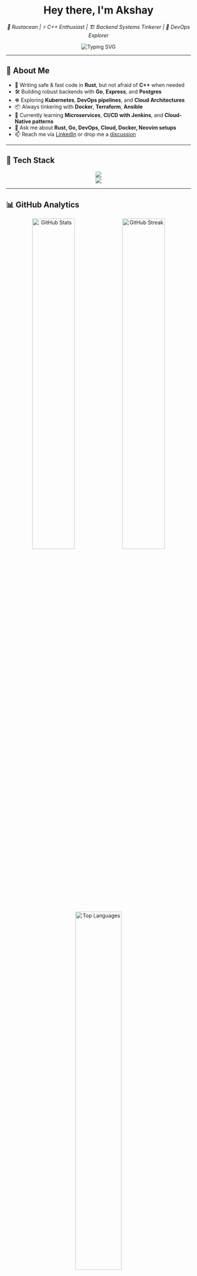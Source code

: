 <h1 align="center">Hey there, I'm <strong>Akshay</strong></h1>

<p align="center">
  <em>🐧 Rustacean | ⚡ C++ Enthusiast | 🏗️ Backend Systems Tinkerer | 🐳 DevOps Explorer</em>
</p>

<p align="center">
  <img src="https://readme-typing-svg.demolab.com?font=Fira+Code&weight=600&size=22&pause=1000&color=36BCF7&center=true&vCenter=true&width=435&lines=Go+%26+Rust+Lover;Backend+Developer;DevOps+%26+Cloud+Enthusiast;Lifelong+Learner+%F0%9F%8E%93" alt="Typing SVG">
</p>

---

## 🧠 About Me  

- 🦀 Writing safe & fast code in **Rust**, but not afraid of **C++** when needed  
- 🛠️ Building robust backends with **Go**, **Express**, and **Postgres**  
- ☸️ Exploring **Kubernetes**, **DevOps pipelines**, and **Cloud Architectures**  
- 📦 Always tinkering with **Docker**, **Terraform**, **Ansible**  
- 🌱 Currently learning **Microservices**, **CI/CD with Jenkins**, and **Cloud-Native patterns**  
- 💬 Ask me about **Rust, Go, DevOps, Cloud, Docker, Neovim setups**  
- 📫 Reach me via [LinkedIn](https://www.linkedin.com/in/akshay2642005) or drop me a [discussion](https://github.com/Akshay2642005/Akshay2642005/discussions/new/choose)

---

## 🧰 Tech Stack  

<p align="center">
  <!-- Languages -->
  <img src="https://skillicons.dev/icons?i=go,rust,cpp,ts,js,nodejs,express,postgres,mongodb,bash" /><br>
  <!-- DevOps & Cloud -->
  <img src="https://skillicons.dev/icons?i=docker,kubernetes,aws,gcp,jenkins,terraform,ansible,linux,git,github,vscode" />
</p>

---

## 📊 GitHub Analytics  

<p align="center">
  <img width="48%" src="https://github-readme-stats-ouuan.vercel.app/api?username=Akshay2642005&theme=github_dark&show_icons=true" alt="GitHub Stats" />
  <img width="48%" src="http://github-readme-streak-stats.herokuapp.com?user=Akshay2642005&theme=github-dark&hide_border=false&mode=weekly" alt="GitHub Streak" />
</p>

<p align="center">
  <img width="50%" src="https://github-readme-stats.vercel.app/api/top-langs?username=Akshay2642005&layout=compact&langs_count=8&theme=github_dark" alt="Top Languages" />
</p>

---

## 📈 Contribution Graph  

<p align="center">
  <img src="https://github-readme-activity-graph.vercel.app/graph?username=Akshay2642005&theme=tokyo-night" alt="GitHub Activity Graph" />
</p>

---

## 🏆 GitHub Trophies  

<p align="center">
  <img src="https://github-profile-trophy.vercel.app/?username=Akshay2642005&theme=tokyonight&column=7&margin-w=5&margin-h=5" alt="GitHub Trophies" />
</p>

---

## ☕ Fun Facts  

- 🎧 Love listening to music & podcasts while coding  
- 🧠 Enjoy debugging and breaking things (on purpose) to learn  
- 🛠 Minimalist terminal setup with [Arch Linux](https://wiki.archlinux.org/), [fish](https://fishshell.com/), [neovim](https://neovim.io/)  
- 🔧 Obsessed with improving developer workflows & productivity  

---

<p align="center">
  <img src="https://readme-typing-svg.herokuapp.com?font=JetBrains+Mono&pause=1000&color=35F7B4&width=435&lines=Thanks+for+visiting!+Happy+Hacking!+%F0%9F%90%9B" alt="Typing SVG" />
</p>

---

## 📫 Connect With Me  

<p align="center">
  <a href="https://github.com/Akshay2642005"><img src="https://img.shields.io/badge/GitHub-000?style=for-the-badge&logo=github&logoColor=white" /></a>
  <a href="https://www.linkedin.com/in/akshay2642005"><img src="https://img.shields.io/badge/LinkedIn-0077B5?style=for-the-badge&logo=linkedin&logoColor=white" /></a>
  <a href="https://hub.docker.com/u/akshay2642005"><img src="https://img.shields.io/badge/DockerHub-2496ED?style=for-the-badge&logo=docker&logoColor=white" /></a>
  <a href="mailto:akshay2642005@gmail.com"><img src="https://img.shields.io/badge/Email-D14836?style=for-the-badge&logo=gmail&logoColor=white" /></a>
</p>
